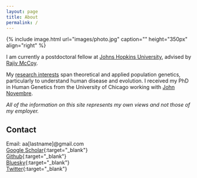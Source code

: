 ```yaml
---
layout: page
title: About
permalink: /
---
```


{% include image.html url="images/photo.jpg" caption="" height="350px" align="right" %}

I am currently a postdoctoral fellow at [Johns Hopkins University](https://bio.jhu.edu/),  advised by [Rajiv McCoy](https://mccoy-lab.org/). 

My [research interests](/research/) span theoretical and applied population genetics, particularly to understand human disease and evolution. I received my PhD in Human Genetics from the University of Chicago working with [John Novembre](http://jnpopgen.org/).   

*All of the information on this site represents my own views and not those of my employer.*

## Contact

Email: aa[lastname]@gmail.com<br/>
[Google Scholar]{:target="_blank"} <br/> 
[Github]{:target="_blank"} <br/>
[Bluesky]{:target="_blank"} <br/> 
[Twitter]{:target="_blank"} <br/> 


[Twitter]: https://twitter.com/aabiddanda 
[Bluesky]: https://bsky.app/profile/aabiddanda.bsky.social
[Github]: https://github.com/aabiddanda
[Google Scholar]: https://scholar.google.com/citations?user=BWVZXhgAAAAJ&hl=en
